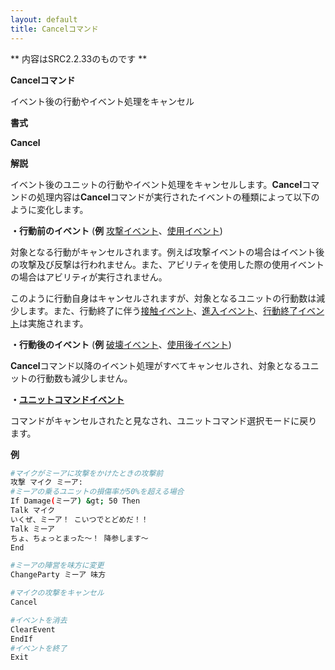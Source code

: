 ```yaml
---
layout: default
title: Cancelコマンド
---
```

** 内容はSRC2.2.33のものです **

**Cancelコマンド**

イベント後の行動やイベント処理をキャンセル

**書式**

**Cancel**

**解説**

イベント後のユニットの行動やイベント処理をキャンセルします。**Cancel**コマンドの処理内容は**Cancel**コマンドが実行されたイベントの種類によって以下のように変化します。

**・行動前のイベント** (**例** [攻撃イベント](攻撃イベント.md)、[使用イベント](使用イベント.md))

対象となる行動がキャンセルされます。例えば攻撃イベントの場合はイベント後の攻撃及び反撃は行われません。また、アビリティを使用した際の使用イベントの場合はアビリティが実行されません。

このように行動自身はキャンセルされますが、対象となるユニットの行動数は減少します。また、行動終了に伴う[接触イベント](接触イベント.md)、[進入イベント](進入イベント.md)、[行動終了イベント](行動終了イベント.md)は実施されます。

**・行動後のイベント** (**例** [破壊イベント](破壊イベント.md)、[使用後イベント](使用後イベント.md))

**Cancel**コマンド以降のイベント処理がすべてキャンセルされ、対象となるユニットの行動数も減少しません。

**・[ユニットコマンドイベント](ユニットコマンドイベント.md)**

コマンドがキャンセルされたと見なされ、ユニットコマンド選択モードに戻ります。

**例**
```sh
#マイクがミーアに攻撃をかけたときの攻撃前
攻撃 マイク ミーア:
#ミーアの乗るユニットの損傷率が50%を超える場合
If Damage(ミーア) &gt; 50 Then
Talk マイク
いくぜ、ミーア！ こいつでとどめだ！！
Talk ミーア
ちょ、ちょっとまった～！ 降参します～
End

#ミーアの陣営を味方に変更
ChangeParty ミーア 味方

#マイクの攻撃をキャンセル
Cancel

#イベントを消去
ClearEvent
EndIf
#イベントを終了
Exit
```

